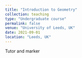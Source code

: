 ```yaml
---
title: "Introduction to Geometry"
collection: teaching
type: "Undergraduate course"
permalink: false
venue: "University of Leeds, UK"
date: 2021-09-01
location: "Leeds, UK"
---
```


Tutor and marker
